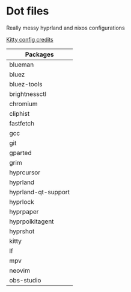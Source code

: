 # Dot files
Really messy hyprland and nixos configurations

[Kitty config credits](https://github.com/IhTiYaR0/Hyprland-Config/tree/main)

| Packages            |
|---------------------|
| blueman             |
| bluez               |
| bluez-tools         |
| brightnessctl       |
| chromium            |
| cliphist            |
| fastfetch           |
| gcc                 |
| git                 |
| gparted             |
| grim                |
| hyprcursor          |
| hyprland            |
| hyprland-qt-support |
| hyprlock            |
| hyprpaper           |
| hyprpolkitagent     |
| hyprshot            |
| kitty               |
| lf                  |
| mpv                 |
| neovim              |
| obs-studio          |


